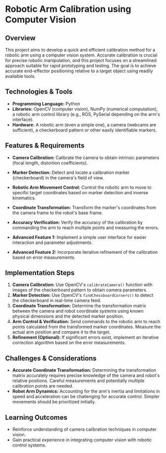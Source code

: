 # Robotic Arm Calibration using Computer Vision

## Overview
This project aims to develop a quick and efficient calibration method for a robotic arm using a computer vision system.  Accurate calibration is crucial for precise robotic manipulation, and this project focuses on a streamlined approach suitable for rapid prototyping and testing.  The goal is to achieve accurate end-effector positioning relative to a target object using readily available tools.

## Technologies & Tools
- **Programming Language:** Python
- **Libraries:** OpenCV (computer vision), NumPy (numerical computation), a robotic arm control library (e.g., ROS, PySerial depending on the arm's interface).
- **Hardware:** A robotic arm (even a simple one), a camera (webcams are sufficient), a checkerboard pattern or other easily identifiable markers.

## Features & Requirements
- **Camera Calibration:** Calibrate the camera to obtain intrinsic parameters (focal length, distortion coefficients).
- **Marker Detection:** Detect and locate a calibration marker (checkerboard) in the camera's field of view.
- **Robotic Arm Movement Control:** Control the robotic arm to move to specific target coordinates based on marker detection and inverse kinematics.
- **Coordinate Transformation:** Transform the marker's coordinates from the camera frame to the robot's base frame.
- **Accuracy Verification:** Verify the accuracy of the calibration by commanding the arm to reach multiple points and measuring the errors.

- **Advanced Feature 1:** Implement a simple user interface for easier interaction and parameter adjustments.
- **Advanced Feature 2:**  Incorporate iterative refinement of the calibration based on error measurements.


## Implementation Steps
1. **Camera Calibration:** Use OpenCV's `calibrateCamera()` function with images of the checkerboard pattern to obtain camera parameters.
2. **Marker Detection:**  Use OpenCV's `findChessboardCorners()` to detect the checkerboard in real-time camera feed.
3. **Coordinate Transformation:** Determine the transformation matrix between the camera and robot coordinate systems using known physical dimensions and the detected marker position.
4. **Arm Control & Verification:** Send commands to the robotic arm to reach points calculated from the transformed marker coordinates. Measure the actual arm position and compare it to the target.
5. **Refinement (Optional):**  If significant errors exist, implement an iterative correction algorithm based on the error measurements.


## Challenges & Considerations
- **Accurate Coordinate Transformation:** Determining the transformation matrix accurately requires precise knowledge of the camera and robot's relative positions.  Careful measurements and potentially multiple calibration points are needed.
- **Robot Arm Dynamics:**  Accounting for the arm's inertia and limitations in speed and acceleration can be challenging for accurate control.  Simpler movements should be prioritized initially.


## Learning Outcomes
- Reinforce understanding of camera calibration techniques in computer vision.
- Gain practical experience in integrating computer vision with robotic control systems.

